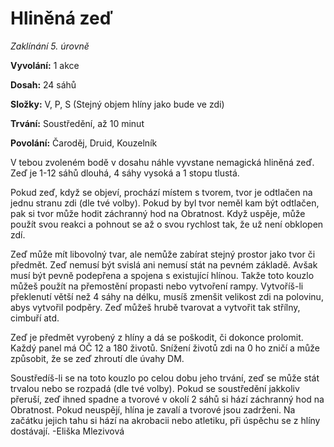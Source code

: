 # Hliněná zeď
*Zaklínání 5. úrovně*

**Vyvolání:** 1 akce

**Dosah:** 24 sáhů

**Složky:** V, P, S (Stejný objem hlíny jako bude ve zdi)

**Trvání:** Soustředění, až 10 minut

**Povolání:** Čaroděj, Druid, Kouzelník

V tebou zvoleném bodě v dosahu náhle vyvstane nemagická hliněná zeď. Zeď je 1-12 sáhů dlouhá, 4 sáhy vysoká a 1 stopu tlustá.

Pokud zeď, když se objeví, prochází místem s tvorem, tvor je odtlačen na jednu stranu zdi (dle tvé volby). Pokud by byl tvor neměl kam být odtlačen, pak si tvor může hodit záchranný hod na Obratnost. Když uspěje, může použít svou reakci a pohnout se až o svou rychlost tak, že už není obklopen zdí.

Zeď může mít libovolný tvar, ale nemůže zabírat stejný prostor jako tvor či předmět. Zeď nemusí být svislá ani nemusí stát na pevném základě. Avšak musí být pevně podepřena a spojena s existující hlínou. Takže toto kouzlo můžeš použít na přemostění propasti nebo vytvoření rampy.
Vytvoříš-li překlenutí větší než 4 sáhy na délku, musíš zmenšit velikost zdi na polovinu, abys vytvořil podpěry. Zeď můžeš hrubě tvarovat a vytvořit tak střílny, cimbuří atd.

Zeď je předmět vyrobený z hlíny a dá se poškodit, či dokonce prolomit. Každý panel má OČ 12 a 180 životů. Snížení životů zdi na 0 ho zničí a může způsobit, že se zeď zhroutí dle úvahy DM.

Soustředíš-li se na toto kouzlo po celou dobu jeho trvání, zeď se může stát trvalou nebo se rozpadá (dle tvé volby). Pokud se soustředění jakkoliv přeruší, zeď ihned spadne a tvorové v okolí 2 sáhů si hází záchranný hod na Obratnost. Pokud neuspějí, hlína je zavalí a tvorové jsou zadrženi. Na začátku jejich tahu si hází na akrobacii nebo atletiku, při úspěchu se z hlíny dostávají.
																-Eliška Mlezivová


